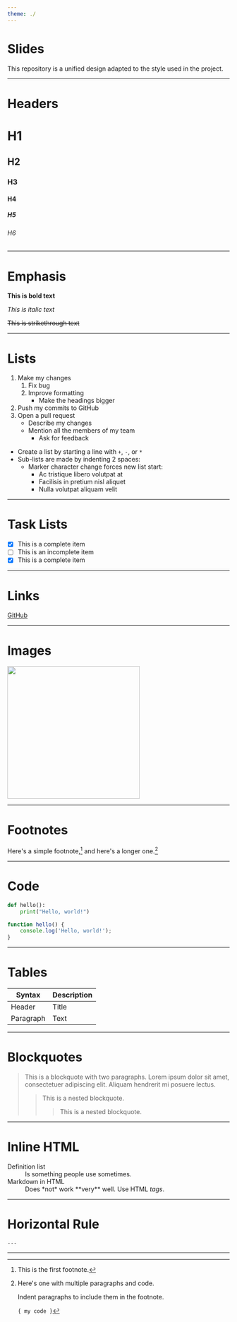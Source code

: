 ```yaml
---
theme: ./
---
```


# Slides

This repository is a unified design adapted to the style used in the project.

---

# Headers

# H1

## H2

### H3

#### H4

##### H5

###### H6

---

# Emphasis

**This is bold text**

_This is italic text_

~~This is strikethrough text~~

---

# Lists

1. Make my changes
   1. Fix bug
   2. Improve formatting
      - Make the headings bigger
2. Push my commits to GitHub
3. Open a pull request
   - Describe my changes
   - Mention all the members of my team
     - Ask for feedback

- Create a list by starting a line with `+`, `-`, or `*`
- Sub-lists are made by indenting 2 spaces:
  - Marker character change forces new list start:
    - Ac tristique libero volutpat at
    - Facilisis in pretium nisl aliquet
    - Nulla volutpat aliquam velit

---

# Task Lists

- [x] This is a complete item
- [ ] This is an incomplete item
- [x] This is a complete item

---

# Links

[GitHub](https://github.com)

---

# Images

<img src="https://github.githubassets.com/images/modules/logos_page/GitHub-Mark.png" width="300">

---

# Footnotes

Here's a simple footnote,[^1] and here's a longer one.[^bignote]

[^1]: This is the first footnote.

[^bignote]: Here's one with multiple paragraphs and code.

    Indent paragraphs to include them in the footnote.

    `{ my code }`

---

# Code

```python
def hello():
    print("Hello, world!")
```

```ts
function hello() {
	console.log('Hello, world!');
}
```

---

# Tables

| Syntax    | Description |
| --------- | ----------- |
| Header    | Title       |
| Paragraph | Text        |

---

# Blockquotes

> This is a blockquote with two paragraphs. Lorem ipsum dolor sit amet,
> consectetuer adipiscing elit. Aliquam hendrerit mi posuere lectus.
>
> > This is a nested blockquote.
> >
> > > This is a nested blockquote.

---

# Inline HTML

<dl>
  <dt>Definition list</dt>
  <dd>Is something people use sometimes.</dd>

  <dt>Markdown in HTML</dt>
  <dd>Does *not* work **very** well. Use HTML <em>tags</em>.</dd>
</dl>

---

# Horizontal Rule

```
---
```

---
